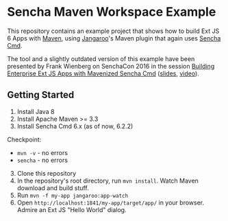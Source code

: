Sencha Maven Workspace Example
==============================
This repository contains an example project that shows how to build Ext JS 6 Apps with [Maven](http://maven.apache.org/),
using [Jangaroo](http://www.jangaroo.net)'s Maven plugin that again uses [Sencha Cmd](http://docs.sencha.com/cmd/).

The tool and a slightly outdated version of this example have been presented by Frank Wienberg on
SenchaCon 2016 in the session
[Building Enterprise Ext JS Apps with Mavenized Sencha Cmd](https://www.senchacon.com/sessions/#session_57b7809da3955) ([slides](https://www.slideshare.net/senchainc/senchacon-2016-building-enterprise-ext-js-apps-with-mavenized-sencha-cmd-frank-wienberg/1), [video](https://www.senchacon.com/videos-slides/)).

Getting Started
---------------
1. Install Java 8
2. Install Apache Maven >= 3.3
3. Install Sencha Cmd 6.x (as of now, 6.2.2)

Checkpoint:
- `mvn -v` - no errors
- `sencha` - no errors

3. Clone this repository
4. In the repository's root directory, run `mvn install`. Watch Maven download and build stuff.
6. Run `mvn -f my-app jangaroo:app-watch`
7. Open `http://localhost:1841/my-app/target/app/` in your browser. Admire an Ext JS "Hello World" dialog.
